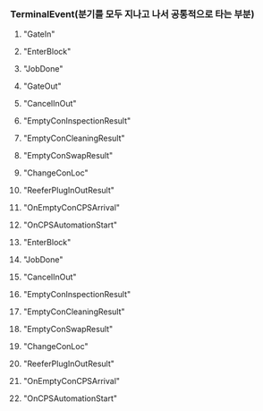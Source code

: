 ### TerminalEvent(분기를 모두 지나고 나서 공통적으로 타는 부분)
1. "GateIn"
2. "EnterBlock"
3. "JobDone"
4. "GateOut"
5. "CancelInOut"
6. "EmptyConInspectionResult"
7. "EmptyConCleaningResult"
8. "EmptyConSwapResult"
9. "ChangeConLoc"
10. "ReeferPlugInOutResult"
11. "OnEmptyConCPSArrival"
12. "OnCPSAutomationStart"



13. "EnterBlock"
14. "JobDone"
15. "CancelInOut"
16. "EmptyConInspectionResult"
17. "EmptyConCleaningResult"
18. "EmptyConSwapResult"
19. "ChangeConLoc"
20. "ReeferPlugInOutResult"
21. "OnEmptyConCPSArrival"
22. "OnCPSAutomationStart"